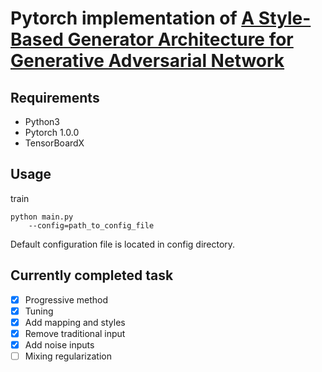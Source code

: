 # Pytorch implementation of [A Style-Based Generator Architecture for Generative Adversarial Network](https://arxiv.org/abs/1812.04948)

## Requirements

- Python3
- Pytorch 1.0.0
- TensorBoardX

## Usage

train
```
python main.py 
    --config=path_to_config_file
```
Default configuration file is located in config directory.

## Currently completed task

* [x] Progressive method
* [x] Tuning
* [x] Add mapping and styles 
* [x] Remove traditional input 
* [x] Add noise inputs 
* [ ] Mixing regularization
